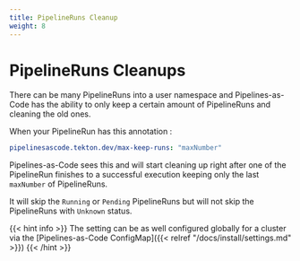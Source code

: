 ```yaml
---
title: PipelineRuns Cleanup
weight: 8
---
```

# PipelineRuns Cleanups

There can be many PipelineRuns into a user namespace and Pipelines-as-Code has
the ability to only keep a certain amount of PipelineRuns and cleaning the old
ones.

When your PipelineRun has this annotation :

```yaml
pipelinesascode.tekton.dev/max-keep-runs: "maxNumber"
```

Pipelines-as-Code sees this and will start cleaning up right after one of the
PipelineRun finishes to a successful execution keeping only the last `maxNumber` of
PipelineRuns.

It will skip the `Running` or `Pending` PipelineRuns but will not skip the
PipelineRuns with `Unknown` status.

{{< hint info >}}
The setting can be as well configured globally for a cluster via the [Pipelines-as-Code ConfigMap]({{< relref "/docs/install/settings.md" >}})
{{< /hint >}}
